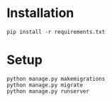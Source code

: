 Installation
============

```
pip install -r requirements.txt

```

Setup
======

```
python manage.py makemigrations
python manage.py migrate
python manage.py runserver

```
